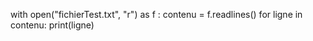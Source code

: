 with open("fichierTest.txt", "r") as f :
    contenu = f.readlines()
for ligne in contenu:
    print(ligne)